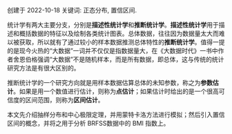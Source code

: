 创建于 2022-10-18
关键词: 正态分布, 置信区间.

统计学有两大主要分支，分别是**描述性统计学**和**推断统计学**。**描述性统计学**用于描述和概括数据的特征以及绘制各类统计图表。总体数据，往往因为数据量太大而难以被获取，所以就有了通过较小的样本数据推测总体特性的**推断统计学**。值得一提的是现今火热的“大数据”一词并不仅仅是指数据量大，在《大数据时代》一书中作者舍恩伯格强调“大数据”不是随机样本，而是所有数据，即总体，这与传统的统计研究方法是有很大区别的。

推断统计学的一个研究方向就是用样本数据估算总体的未知参数，称之为**参数估计**。如果是用一个数值进行估计，则称为**点估计**；如果估计时给出的是一个很高可信度的区间范围，则称为**区间估计**。

本文先介绍抽样分布和中心极限定理，并用蒙特卡洛方法进行模拟；然后引入置信区间的概念，并将之用于分析 BRFSS数据中的 BMI 指数上。